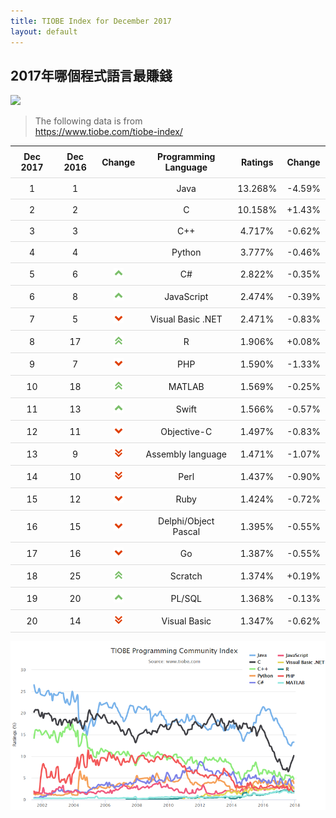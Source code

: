 ```yaml
---
title: TIOBE Index for December 2017
layout: default 
---
```

## 2017年哪個程式語言最賺錢
![](https://nukcsie110.github.io/ProgrammingStudio/assets/images/money.jpg)

> The following data is from  
> https://www.tiobe.com/tiobe-index/

<table>
	<thead>
		<tr>
			<th>Dec 2017</th>
			<th>Dec 2016</th>
			<th>Change</th>
			<th>Programming Language</th>
			<th>Ratings</th>
			<th>Change</th>
		</tr>
	</thead>
	<tbody>
		<tr>
			<td>1</td>
			<td>1</td>
			<td></td>
			<td>Java</td>
			<td>13.268%</td>
			<td>-4.59%</td>
		</tr>
		<tr>
			<td>2</td>
			<td>2</td>
			<td></td>
			<td>C</td>
			<td>10.158%</td>
			<td>+1.43%</td>
		</tr>
		<tr>
			<td>3</td>
			<td>3</td>
			<td></td>
			<td>C++</td>
			<td>4.717%</td>
			<td>-0.62%</td>
		</tr>
		<tr>
			<td>4</td>
			<td>4</td>
			<td></td>
			<td>Python</td>
			<td>3.777%</td>
			<td>-0.46%</td>
		</tr>
		<tr>
			<td>5</td>
			<td>6</td>
			<td>
				<img src="https://github.com/NUKCSIE110/ProgrammingStudio/blob/master/assets/images/up.png" alt="change">
			</td>
			<td>C#</td>
			<td>2.822%</td>
			<td>-0.35%</td>
		</tr>
		<tr>
			<td>6</td>
			<td>8</td>
			<td>
				<img src="https://github.com/NUKCSIE110/ProgrammingStudio/blob/master/assets/images/up.png" alt="change">
			</td>
			<td>JavaScript</td>
			<td>2.474%</td>
			<td>-0.39%</td>
		</tr>
		<tr>
			<td>7</td>
			<td>5</td>
			<td>
				<img src="https://github.com/NUKCSIE110/ProgrammingStudio/blob/master/assets/images/down.png" alt="change">
			</td>
			<td>Visual Basic .NET</td>
			<td>2.471%</td>
			<td>-0.83%</td>
		</tr>
		<tr>
			<td>8</td>
			<td>17</td>
			<td>
				<img src="https://github.com/NUKCSIE110/ProgrammingStudio/blob/master/assets/images/upup.png" alt="change">
			</td>
			<td>R</td>
			<td>1.906%</td>
			<td>+0.08%</td>
		</tr>
		<tr>
			<td>9</td>
			<td>7</td>
			<td>
				<img src="https://github.com/NUKCSIE110/ProgrammingStudio/blob/master/assets/images/down.png" alt="change">
			</td>
			<td>PHP</td>
			<td>1.590%</td>
			<td>-1.33%</td>
		</tr>
		<tr>
			<td>10</td>
			<td>18</td>
			<td>
				<img src="https://github.com/NUKCSIE110/ProgrammingStudio/blob/master/assets/images/upup.png" alt="change">
			</td>
			<td>MATLAB</td>
			<td>1.569%</td>
			<td>-0.25%</td>
		</tr>
		<tr>
			<td>11</td>
			<td>13</td>
			<td>
				<img src="https://github.com/NUKCSIE110/ProgrammingStudio/blob/master/assets/images/up.png" alt="change">
			</td>
			<td>Swift</td>
			<td>1.566%</td>
			<td>-0.57%</td>
		</tr>
		<tr>
			<td>12</td>
			<td>11</td>
			<td>
				<img src="https://github.com/NUKCSIE110/ProgrammingStudio/blob/master/assets/images/down.png" alt="change">
			</td>
			<td>Objective-C</td>
			<td>1.497%</td>
			<td>-0.83%</td>
		</tr>
		<tr>
			<td>13</td>
			<td>9</td>
			<td>
				<img src="https://github.com/NUKCSIE110/ProgrammingStudio/blob/master/assets/images/downdown.png" alt="change">
			</td>
			<td>Assembly language</td>
			<td>1.471%</td>
			<td>-1.07%</td>
		</tr>
		<tr>
			<td>14</td>
			<td>10</td>
			<td>
				<img src="https://github.com/NUKCSIE110/ProgrammingStudio/blob/master/assets/images/downdown.png" alt="change">
			</td>
			<td>Perl</td>
			<td>1.437%</td>
			<td>-0.90%</td>
		</tr>
		<tr>
			<td>15</td>
			<td>12</td>
			<td>
				<img src="https://github.com/NUKCSIE110/ProgrammingStudio/blob/master/assets/images/down.png" alt="change">
			</td>
			<td>Ruby</td>
			<td>1.424%</td>
			<td>-0.72%</td>
		</tr>
		<tr>
			<td>16</td>
			<td>15</td>
			<td>
				<img src="https://github.com/NUKCSIE110/ProgrammingStudio/blob/master/assets/images/down.png" alt="change">
			</td>
			<td>Delphi/Object Pascal</td>
			<td>1.395%</td>
			<td>-0.55%</td>
		</tr>
		<tr>
			<td>17</td>
			<td>16</td>
			<td>
				<img src="https://github.com/NUKCSIE110/ProgrammingStudio/blob/master/assets/images/down.png" alt="change">
			</td>
			<td>Go</td>
			<td>1.387%</td>
			<td>-0.55%</td>
		</tr>
		<tr>
			<td>18</td>
			<td>25</td>
			<td>
				<img src="https://github.com/NUKCSIE110/ProgrammingStudio/blob/master/assets/images/upup.png" alt="change">
			</td>
			<td>Scratch</td>
			<td>1.374%</td>
			<td>+0.19%</td>
		</tr>
		<tr>
			<td>19</td>
			<td>20</td>
			<td>
				<img src="https://github.com/NUKCSIE110/ProgrammingStudio/blob/master/assets/images/up.png" alt="change">
			</td>
			<td>PL/SQL</td>
			<td>1.368%</td>
			<td>-0.13%</td>
		</tr>
		<tr>
			<td>20</td>
			<td>14</td>
			<td>
				<img src="https://github.com/NUKCSIE110/ProgrammingStudio/blob/master/assets/images/downdown.png" alt="change">
			</td>
			<td>Visual Basic</td>
			<td>1.347%</td>
			<td>-0.62%</td>
		</tr>
	</tbody>
</table>
  
![](https://github.com/NUKCSIE110/ProgrammingStudio/blob/master/assets/images/index2017.png)
<style>

td, th{
    padding: 8px;
    text-align: center;
    border-bottom: 1px solid #ddd;
}
tr:hover {
    background-color: #ffffff;
}
table{
    border-collapse: collapse;
}
</style>